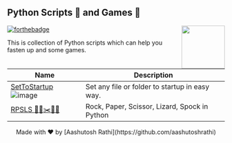 ## Python Scripts :scroll: and Games :game_die:
[<img src="https://image.flaticon.com/icons/svg/180/180867.svg" align="right" width="100">](#)
[![forthebadge](http://forthebadge.com/images/badges/made-with-python.svg)](http://forthebadge.com)

This is collection of Python scripts which can help you fasten up and some games.

Name | Description
-------------------- | -------------
[SetToStartup](SetToStartup) ![image](https://image.ibb.co/hZ8iZk/windows_1.png) | Set any file or folder to startup in easy way. |
[RPSLS  :moyai::memo::scissors:🦎🖖](RPSLS) | Rock, Paper, Scissor, Lizard, Spock in Python |



<p align="center">Made with ❤ by [Aashutosh Rathi](https://github.com/aashutoshrathi)